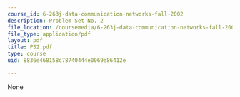```yaml
---
course_id: 6-263j-data-communication-networks-fall-2002
description: Problem Set No. 2
file_location: /coursemedia/6-263j-data-communication-networks-fall-2002/8836e468158c78740444e0069e86412e_PS2.pdf
file_type: application/pdf
layout: pdf
title: PS2.pdf
type: course
uid: 8836e468158c78740444e0069e86412e

---
```

None